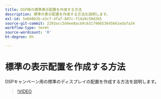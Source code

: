 ```yaml
---
title: DSP用の標準表示配置を作成する方法
description: 標準の表示配置を作成する方法を説明します。
exl-id: 5eb60b2b-e3c7-4faf-887c-f14a9c50d2b5
source-git-commit: 2293acc5d4ee8acb9c631790853645661edafa34
workflow-type: tm+mt
source-wordcount: '0'
ht-degree: 0%

---
```


# 標準の表示配置を作成する方法

DSPキャンペーン用の標準のディスプレイの配置を作成する方法を説明します。

>[!VIDEO](https://video.tv.adobe.com/v/340454)
